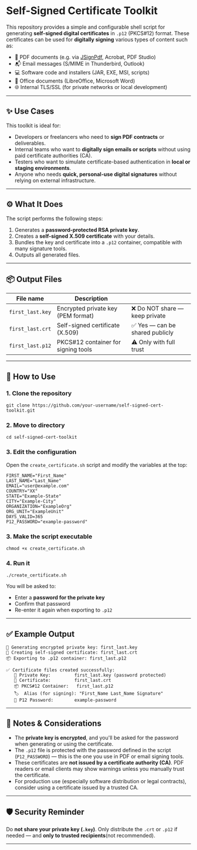 # Self-Signed Certificate Toolkit

This repository provides a simple and configurable shell script for generating **self-signed digital certificates** in `.p12` (PKCS#12) format. These certificates can be used for **digitally signing** various types of content such as:

- 📄 PDF documents (e.g. via [JSignPdf](https://jsignpdf.sourceforge.net/), Acrobat, PDF Studio)
- 📬 Email messages (S/MIME in Thunderbird, Outlook)
- 💻 Software code and installers (JAR, EXE, MSI, scripts)
- 📝 Office documents (LibreOffice, Microsoft Word)
- 🌐 Internal TLS/SSL (for private networks or local development)

---

## ✨ Use Cases

This toolkit is ideal for:

- Developers or freelancers who need to **sign PDF contracts** or deliverables.
- Internal teams who want to **digitally sign emails or scripts** without using paid certificate authorities (CA).
- Testers who want to simulate certificate-based authentication in **local or staging environments**.
- Anyone who needs **quick, personal-use digital signatures** without relying on external infrastructure.

---

## ⚙️ What It Does

The script performs the following steps:

1. Generates a **password-protected RSA private key**.
2. Creates a **self-signed X.509 certificate** with your details.
3. Bundles the key and certificate into a `.p12` container, compatible with many signature tools.
4. Outputs all generated files.

---

## 📦 Output Files

| File name              | Description                                |                                  |
|------------------------|--------------------------------------------|----------------------------------|
| `first_last.key`       | Encrypted private key (PEM format)         | ❌ Do NOT share — keep private  |
| `first_last.crt`       | Self-signed certificate (X.509)            | ✅ Yes — can be shared publicly |
| `first_last.p12`       | PKCS#12 container for signing tools        | ⚠️ Only with full trust         |

---

## 🔧 How to Use

### 1. Clone the repository

```
git clone https://github.com/your-username/self-signed-cert-toolkit.git
```
### 2. Move to directory

```
cd self-signed-cert-toolkit
```

### 3. Edit the configuration

Open the `create_certificate.sh` script and modify the variables at the top:

```
FIRST_NAME="First_Name"
LAST_NAME="Last_Name"
EMAIL="user@example.com"
COUNTRY="XX"
STATE="Example-State"
CITY="Example-City"
ORGANIZATION="ExampleOrg"
ORG_UNIT="ExampleUnit"
DAYS_VALID=365
P12_PASSWORD="example-password"
```

### 3. Make the script executable

```
chmod +x create_certificate.sh
```

### 4. Run it

```
./create_certificate.sh
```

You will be asked to:
- Enter a **password for the private key**
- Confirm that password
- Re-enter it again when exporting to `.p12`

---

## ✅ Example Output

```
🔐 Generating encrypted private key: first_last.key
📄 Creating self-signed certificate: first_last.crt
📦 Exporting to .p12 container: first_last.p12

✅ Certificate files created successfully:
   🔑 Private Key:         first_last.key (password protected)
   📄 Certificate:         first_last.crt
   📦 PKCS#12 Container:   first_last.p12
   🏷  Alias (for signing): "First_Name Last_Name Signature"
   🔐 P12 Password:        example-password
```

---

## 📌 Notes & Considerations

- The **private key is encrypted**, and you'll be asked for the password when generating or using the certificate.
- The `.p12` file is protected with the password defined in the script (`P12_PASSWORD`) — this is the one you use in PDF or email signing tools.
- These certificates are **not issued by a certificate authority (CA)**. PDF readers or email clients may show warnings unless you manually trust the certificate.
- For production use (especially software distribution or legal contracts), consider using a certificate issued by a trusted CA.

---

## 🛡️ Security Reminder

Do **not share your private key (`.key`)**. Only distribute the `.crt` or `.p12` if needed — and **only to trusted recipients**(not recommended).

---

